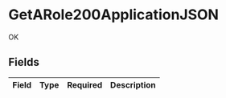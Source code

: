 # GetARole200ApplicationJSON

OK


## Fields

| Field       | Type        | Required    | Description |
| ----------- | ----------- | ----------- | ----------- |